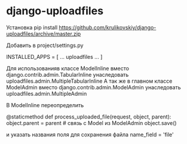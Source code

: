 ﻿# django-uploadfiles

Установка
pip install https://github.com/krulikovskiy/django-uploadfiles/archive/master.zip

Добавить в project/settings.py

INSTALLED_APPS = [
    ...
    uploadfiles
    ...
]

Для использованияв классе ModelInline вместо django.contrib.admin.TabularInline унаследовать uploadfiles.admin.MultipleTabularInline
А так же в главном классе ModelAdmin вместо django.contrib.admin.ModelAdmin унаследовать uploadfiles.admin.MultipleAdmin

В ModelInline переопределить 

@staticmethod
def process_uploaded_file(request, object, parent):
    object.parent = parent # связь с Model из ModelAdmin
    object.save()
    
и указать названия поля для сохранения файла
 name_field = 'file' 

